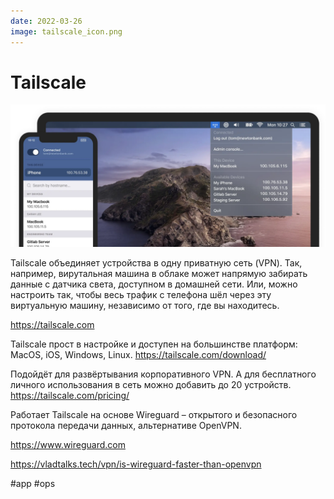 ```yaml
---
date: 2022-03-26
image: tailscale_icon.png
---
```


# Tailscale

![Tailscale](tailscale.png)

Tailscale объединяет устройства в одну приватную сеть (VPN).
Так, например, вирутальная машина в облаке может напрямую забирать данные с датчика света, доступном в домашней сети. Или, можно настроить так, чтобы весь трафик с телефона шёл через эту виртуальную машину, независимо от того, где вы находитесь.

https://tailscale.com

Tailscale прост в настройке и доступен на большинстве платформ: MacOS, iOS, Windows, Linux.
https://tailscale.com/download/

Подойдёт для развёртывания корпоративного VPN.
А для бесплатного личного использования в сеть можно добавить до 20 устройств.
https://tailscale.com/pricing/

Работает Tailscale на основе Wireguard – открытого и безопасного протокола передачи данных, альтернативе OpenVPN.

https://www.wireguard.com

https://vladtalks.tech/vpn/is-wireguard-faster-than-openvpn

#app #ops
